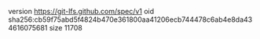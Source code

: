 version https://git-lfs.github.com/spec/v1
oid sha256:cb59f75abd5f4824b470e361800aa41206ecb744478c6ab4e8da434616075681
size 11708
